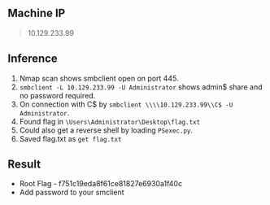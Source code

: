 ## **Machine IP**
> 10.129.233.99
## **Inference**
1. Nmap scan shows smbclient open on port 445.
2. `smbclient -L 10.129.233.99 -U Administrator` shows admin$ share and no password required.
3. On connection with C$ by `smbclient \\\\10.129.233.99\\C$ -U Administrator`.
4. Found flag in `\Users\Administrator\Desktop\flag.txt`
5. Could also get a reverse shell by loading `PSexec.py`.
6. Saved flag.txt as `get flag.txt`
## **Result** 
- Root Flag - f751c19eda8f61ce81827e6930a1f40c
- Add password to your smclient